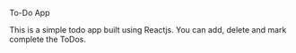 To-Do App

This is a simple todo app built using Reactjs. You can add, delete and mark complete the ToDos. 